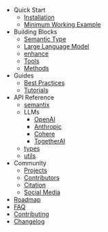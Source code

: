 <!-- markdownlint-disable first-line-h1 -->

- Quick Start
    - [Installation](quick-start/installation.md)
    - [Minimum Working Example](quick-start/minimum-example.md)
- Building Blocks
    - [Semantic Type](building-blocks/semantic-type.md)
    - [Large Language Model](building-blocks/large-language-model.md)
    - [enhance](building-blocks/with-llm.md)
    - [Tools](building-blocks/tools.md)
    - [Methods](building-blocks/methods.md)
- Guides
    - [Best Practices](guides/best-practices.md)
    - [Tutorials](guides/tutorials.md)
- API Reference
    - [semantix](api-ref/semantix.md)
    - LLMs
        - [OpenAI](api-ref/openai.md)
        - [Anthropic](api-ref/anthropic.md)
        - [Cohere](api-ref/cohere.md)
        - [TogetherAI](api-ref/togetherai.md)
    - [types](api-ref/types.md)
    - [utils](api-ref/utils.md)
- Community
    - [Projects](community/projects.md)
    - [Contributors](community/contributors.md)
    - [Citation](community/citation.md)
    - [Social Media](community/social-media.md)
- [Roadmap](roadmap.md)
- [FAQ](faq.md)
- [Contributing](contributing.md)
- [Changelog](changelog.md)
